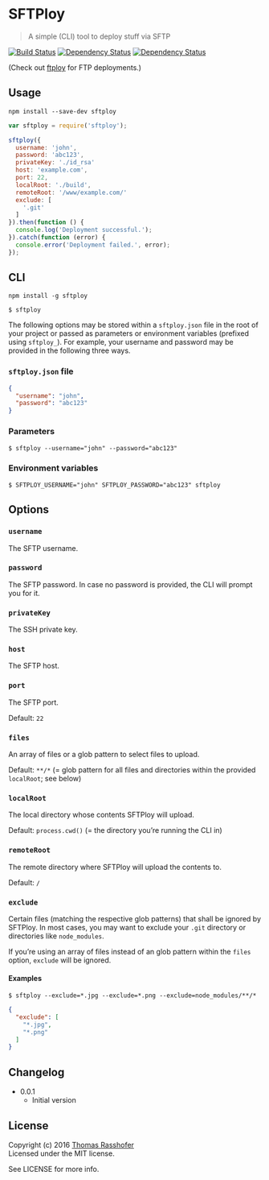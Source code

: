 # SFTPloy

> A simple (CLI) tool to deploy stuff via SFTP

[![Build Status](https://travis-ci.org/rasshofer/sftploy.svg)](https://travis-ci.org/rasshofer/sftploy)
[![Dependency Status](https://david-dm.org/rasshofer/sftploy/status.svg)](https://david-dm.org/rasshofer/sftploy)
[![Dependency Status](https://david-dm.org/rasshofer/sftploy/dev-status.svg)](https://david-dm.org/rasshofer/sftploy)

(Check out [ftploy](https://www.npmjs.com/package/ftploy) for FTP deployments.)

## Usage

```shell
npm install --save-dev sftploy
```

```js
var sftploy = require('sftploy');

sftploy({
  username: 'john',
  password: 'abc123',
  privateKey: './id_rsa'
  host: 'example.com',
  port: 22,
  localRoot: './build',
  remoteRoot: '/www/example.com/'
  exclude: [
    '.git'
  ]
}).then(function () {
  console.log('Deployment successful.');
}).catch(function (error) {
  console.error('Deployment failed.', error);
});
```

## CLI

```shell
npm install -g sftploy
```

```shell
$ sftploy
```

The following options may be stored within a `sftploy.json` file in the root of your project or passed as parameters or environment variables (prefixed using `sftploy_`). For example, your username and password may be provided in the following three ways.

### `sftploy.json` file

```json
{
  "username": "john",
  "password": "abc123"
}
```

### Parameters

```shell
$ sftploy --username="john" --password="abc123"
```

### Environment variables

```shell
$ SFTPLOY_USERNAME="john" SFTPLOY_PASSWORD="abc123" sftploy
```

## Options

### `username`

The SFTP username.

### `password`

The SFTP password. In case no password is provided, the CLI will prompt you for it.

### `privateKey`

The SSH private key.

### `host`

The SFTP host.

### `port`

The SFTP port.

Default: `22`

### `files`

An array of files or a glob pattern to select files to upload.

Default: `**/*` (= glob pattern for all files and directories within the provided `localRoot`; see below)

### `localRoot`

The local directory whose contents SFTPloy will upload.

Default: `process.cwd()` (= the directory you’re running the CLI in)

### `remoteRoot`

The remote directory where SFTPloy will upload the contents to.

Default: `/`

### `exclude`

Certain files (matching the respective glob patterns) that shall be ignored by SFTPloy. In most cases, you may want to exclude your `.git` directory or directories like `node_modules`.

If you’re using an array of files instead of an glob pattern within the `files` option, `exclude` will be ignored.

#### Examples

```shell
$ sftploy --exclude=*.jpg --exclude=*.png --exclude=node_modules/**/*
```

```json
{
  "exclude": [
    "*.jpg",
    "*.png"
  ]
}
```

## Changelog

* 0.0.1
  * Initial version

## License

Copyright (c) 2016 [Thomas Rasshofer](http://thomasrasshofer.com/)  
Licensed under the MIT license.

See LICENSE for more info.
